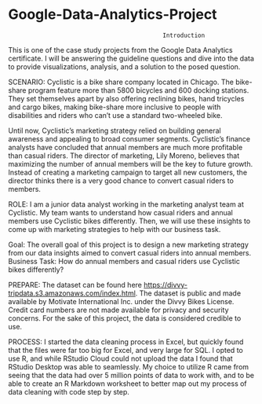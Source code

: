 # Google-Data-Analytics-Project


                                                Introduction

This is one of the case study projects from the Google Data Analytics certificate. I will be answering the guideline questions and dive into the data to provide visualizations, analysis, and a solution to the posed question.

SCENARIO: Cyclistic is a bike share company located in Chicago. The bike-share program feature more than 5800 bicycles and 600 docking stations. They set themselves apart by also offering reclining bikes, hand tricycles and cargo bikes, making bike-share more inclusive to people with disabilities and riders who can’t use a standard two-wheeled bike.

Until now, Cyclistic’s marketing strategy relied on building general awareness and appealing to broad consumer segments. Cyclistic’s finance analysts have concluded that annual members are much more profitable than casual riders. The director of marketing, Lily Moreno, believes that maximizing the number of annual members will be the key to future growth. Instead of creating a marketing campaign to target all new customers, the director thinks there is a very good chance to convert casual riders to members.


ROLE: I am a junior data analyst working in the marketing analyst team at Cyclistic. My team wants to understand how casual riders and annual members use Cyclistic bikes differently. Then, we will use these insights to come up with marketing strategies to help with our business task.

Goal: The overall goal of this project is to design a new marketing strategy from our data insights aimed to convert casual riders into annual members.
Business Task: How do annual members and casual riders use Cyclistic bikes differently?


PREPARE:
The dataset can be found here https://divvy-tripdata.s3.amazonaws.com/index.html. The dataset is public and made available by Motivate International Inc. under the Divvy Bikes License. Credit card numbers are not made available for privacy and security concerns. For the sake of this project, the data is considered credible to use. 

PROCESS:
I started the data cleaning process in Excel, but quickly found that the files were far too big for Excel, and very large for SQL. I opted to use R, and while RStudio Cloud could not upload the data I found that RStudio Desktop was able to seamlessly. My choice to utilize R came from seeing that the data had over 5 million points of data to work with, and to be able to create an R Markdown worksheet to better map out my process of data cleaning with code step by step. 
